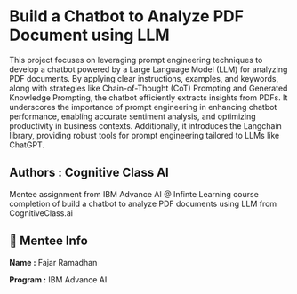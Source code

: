 # Build a Chatbot to Analyze PDF Document using LLM

This project focuses on leveraging prompt engineering techniques to develop a chatbot powered by a Large Language Model (LLM) for analyzing PDF documents. By applying clear instructions, examples, and keywords, along with strategies like Chain-of-Thought (CoT) Prompting and Generated Knowledge Prompting, the chatbot efficiently extracts insights from PDFs. It underscores the importance of prompt engineering in enhancing chatbot performance, enabling accurate sentiment analysis, and optimizing productivity in business contexts. Additionally, it introduces the Langchain library, providing robust tools for prompt engineering tailored to LLMs like ChatGPT.

## Authors : Cognitive Class AI

Mentee assignment from IBM Advance AI @ Infinte Learning course completion of build a chatbot to analyze PDF documents using LLM from CognitiveClass.ai

## 🚀 Mentee Info

**Name :** Fajar Ramadhan

**Program :** IBM Advance AI
